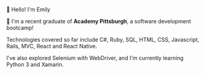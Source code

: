 :information_desk_person: Hello!  I'm Emily <p>
:school: I'm a recent graduate of <b>Academy Pittsburgh</b>, a software development bootcamp!<p>
Technologies covered so far include C#, Ruby, SQL, HTML, CSS, Javascript, Rails, MVC, React and React Native.<p>
I've also explored Selenium with WebDriver, and I'm currently learning Python 3 and Xamarin.<p>

